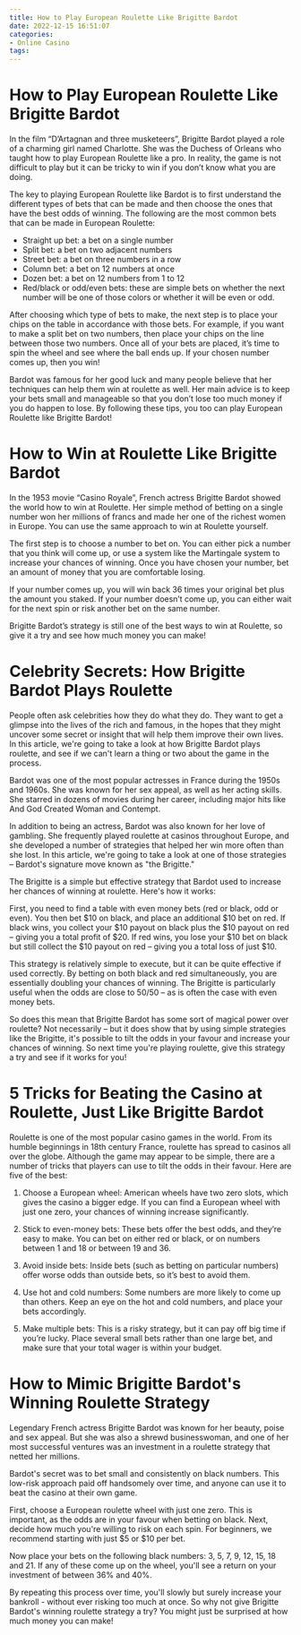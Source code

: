 ```yaml
---
title: How to Play European Roulette Like Brigitte Bardot
date: 2022-12-15 16:51:07
categories:
- Online Casino
tags:
---
```



#  How to Play European Roulette Like Brigitte Bardot

In the film “D’Artagnan and three musketeers”, Brigitte Bardot played a role of a charming girl named Charlotte. She was the Duchess of Orleans who taught how to play European Roulette like a pro. In reality, the game is not difficult to play but it can be tricky to win if you don’t know what you are doing.

The key to playing European Roulette like Bardot is to first understand the different types of bets that can be made and then choose the ones that have the best odds of winning. The following are the most common bets that can be made in European Roulette:

- Straight up bet: a bet on a single number
- Split bet: a bet on two adjacent numbers
- Street bet: a bet on three numbers in a row
- Column bet: a bet on 12 numbers at once
- Dozen bet: a bet on 12 numbers from 1 to 12
- Red/black or odd/even bets: these are simple bets on whether the next number will be one of those colors or whether it will be even or odd.

After choosing which type of bets to make, the next step is to place your chips on the table in accordance with those bets. For example, if you want to make a split bet on two numbers, then place your chips on the line between those two numbers. Once all of your bets are placed, it’s time to spin the wheel and see where the ball ends up. If your chosen number comes up, then you win!

Bardot was famous for her good luck and many people believe that her techniques can help them win at roulette as well. Her main advice is to keep your bets small and manageable so that you don’t lose too much money if you do happen to lose. By following these tips, you too can play European Roulette like Brigitte Bardot!

#  How to Win at Roulette Like Brigitte Bardot

In the 1953 movie “Casino Royale”, French actress Brigitte Bardot showed the world how to win at Roulette. Her simple method of betting on a single number won her millions of francs and made her one of the richest women in Europe. You can use the same approach to win at Roulette yourself.

The first step is to choose a number to bet on. You can either pick a number that you think will come up, or use a system like the Martingale system to increase your chances of winning. Once you have chosen your number, bet an amount of money that you are comfortable losing.

If your number comes up, you will win back 36 times your original bet plus the amount you staked. If your number doesn’t come up, you can either wait for the next spin or risk another bet on the same number.

Brigitte Bardot’s strategy is still one of the best ways to win at Roulette, so give it a try and see how much money you can make!

#  Celebrity Secrets: How Brigitte Bardot Plays Roulette

People often ask celebrities how they do what they do. They want to get a glimpse into the lives of the rich and famous, in the hopes that they might uncover some secret or insight that will help them improve their own lives. In this article, we're going to take a look at how Brigitte Bardot plays roulette, and see if we can't learn a thing or two about the game in the process.

Bardot was one of the most popular actresses in France during the 1950s and 1960s. She was known for her sex appeal, as well as her acting skills. She starred in dozens of movies during her career, including major hits like And God Created Woman and Contempt.

In addition to being an actress, Bardot was also known for her love of gambling. She frequently played roulette at casinos throughout Europe, and she developed a number of strategies that helped her win more often than she lost. In this article, we're going to take a look at one of those strategies – Bardot's signature move known as "the Brigitte."

The Brigitte is a simple but effective strategy that Bardot used to increase her chances of winning at roulette. Here's how it works:

First, you need to find a table with even money bets (red or black, odd or even). You then bet $10 on black, and place an additional $10 bet on red. If black wins, you collect your $10 payout on black plus the $10 payout on red – giving you a total profit of $20. If red wins, you lose your $10 bet on black but still collect the $10 payout on red – giving you a total loss of just $10.

This strategy is relatively simple to execute, but it can be quite effective if used correctly. By betting on both black and red simultaneously, you are essentially doubling your chances of winning. The Brigitte is particularly useful when the odds are close to 50/50 – as is often the case with even money bets.

So does this mean that Brigitte Bardot has some sort of magical power over roulette? Not necessarily – but it does show that by using simple strategies like the Brigitte, it's possible to tilt the odds in your favour and increase your chances of winning. So next time you're playing roulette, give this strategy a try and see if it works for you!

#  5 Tricks for Beating the Casino at Roulette, Just Like Brigitte Bardot 

Roulette is one of the most popular casino games in the world. From its humble beginnings in 18th century France, roulette has spread to casinos all over the globe. Although the game may appear to be simple, there are a number of tricks that players can use to tilt the odds in their favour. Here are five of the best:

1) Choose a European wheel: American wheels have two zero slots, which gives the casino a bigger edge. If you can find a European wheel with just one zero, your chances of winning increase significantly.

2) Stick to even-money bets: These bets offer the best odds, and they’re easy to make. You can bet on either red or black, or on numbers between 1 and 18 or between 19 and 36.

3) Avoid inside bets: Inside bets (such as betting on particular numbers) offer worse odds than outside bets, so it’s best to avoid them.

4) Use hot and cold numbers: Some numbers are more likely to come up than others. Keep an eye on the hot and cold numbers, and place your bets accordingly.

5) Make multiple bets: This is a risky strategy, but it can pay off big time if you’re lucky. Place several small bets rather than one large bet, and make sure that your total wager is within your budget.

#  How to Mimic Brigitte Bardot's Winning Roulette Strategy

 Legendary French actress Brigitte Bardot was known for her beauty, poise and sex appeal. But she was also a shrewd businesswoman, and one of her most successful ventures was an investment in a roulette strategy that netted her millions.

Bardot's secret was to bet small and consistently on black numbers. This low-risk approach paid off handsomely over time, and anyone can use it to beat the casino at their own game.

First, choose a European roulette wheel with just one zero. This is important, as the odds are in your favour when betting on black. Next, decide how much you're willing to risk on each spin. For beginners, we recommend starting with just $5 or $10 per bet.

Now place your bets on the following black numbers: 3, 5, 7, 9, 12, 15, 18 and 21. If any of these come up on the wheel, you'll see a return on your investment of between 36% and 40%.

By repeating this process over time, you'll slowly but surely increase your bankroll - without ever risking too much at once. So why not give Brigitte Bardot's winning roulette strategy a try? You might just be surprised at how much money you can make!